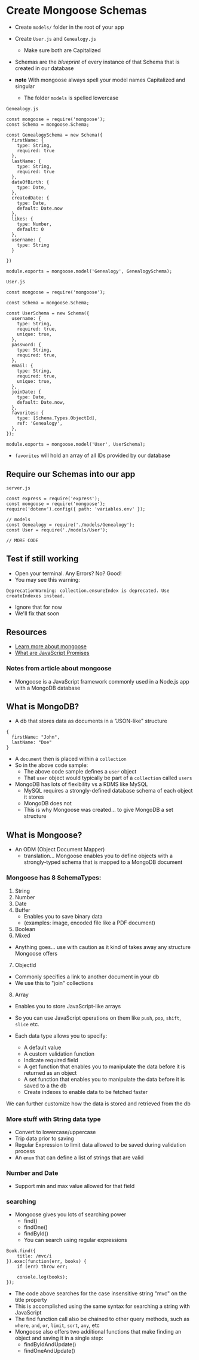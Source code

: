 # Create Mongoose Schemas
* Create `models/` folder in the root of your app
* Create `User.js` and `Genealogy.js`
    - Make sure both are Capitalized
* Schemas are the _blueprint_ of every instance of that Schema that is created in our database

* **note** With mongoose always spell your model names Capitalized and singular
  - The folder `models` is spelled lowercase

`Genealogy.js`

```
const mongoose = require('mongoose');
const Schema = mongoose.Schema;

const GenealogySchema = new Schema({
  firstName: {
    type: String,
    required: true
  },
  lastName: {
    type: String,
    required: true
  },
  dateOfBirth: {
    type: Date,
  },
  createdDate: {
    type: Date,
    default: Date.now
  },
  likes: {
    type: Number,
    default: 0
  },
  username: {
    type: String
  }

})

module.exports = mongoose.model('Genealogy', GenealogySchema);
```

`User.js`

```
const mongoose = require('mongoose');

const Schema = mongoose.Schema;

const UserSchema = new Schema({
  username: {
    type: String,
    required: true,
    unique: true,
  },
  password: {
    type: String,
    required: true,
  },
  email: {
    type: String,
    required: true,
    unique: true,
  },
  joinDate: {
    type: Date,
    default: Date.now,
  },
  favorites: {
    type: [Schema.Types.ObjectId],
    ref: 'Genealogy',
  },
});

module.exports = mongoose.model('User', UserSchema);
```

* `favorites` will hold an array of all IDs provided by our database

## Require our Schemas into our app
`server.js`

```
const express = require('express');
const mongoose = require('mongoose');
require('dotenv').config({ path: 'variables.env' });

// models
const Genealogy = require('./models/Genealogy');
const User = require('./models/User');

// MORE CODE
```

## Test if still working
* Open your terminal. Any Errors? No? Good!
* You may see this warning:

```
DeprecationWarning: collection.ensureIndex is deprecated. Use createIndexes instead.
```

* Ignore that for now
* We'll fix that soon

## Resources
* [Learn more about mongoose](https://code.tutsplus.com/articles/an-introduction-to-mongoose-for-mongodb-and-nodejs--cms-29527)
* [What are JavaScript Promises](https://code.tutsplus.com/tutorials/keeping-promises-with-javascript--cms-25056)

### Notes from article about mongoose
* Mongoose is a JavaScript framework commonly used in a Node.js app with a MongoDB database

## What is MongoDB?
* A db that stores data as documents in a "JSON-like" structure

```
{
  firstName: "John",
  lastName: "Doe"
}
```

* A `document` then is placed within a `collection`
* So in the above code sample:
  - The above code sample defines a `user` object
  - That `user` object would typically be part of a `collection` called `users`
* MongoDB has lots of flexibility vs a RDMS like MySQL
  - MySQL requires a strongly-defined database schema of each object it stores
  - MongoDB does not
  - This is why Mongoose was created... to give MongoDB a set structure

## What is Mongoose?
* An ODM (Object Document Mapper)
  - translation... Mongoose enables you to define objects with a strongly-typed schema that is mapped to a MongoDB document

### Mongoose has 8 SchemaTypes:
1. String
2. Number
3. Date
4. Buffer
    * Enables you to save binary data
    * (examples: image, encoded file like a PDF document)
5. Boolean
6. Mixed
  * Anything goes... use with caution as it kind of takes away any structure Mongoose offers
7. ObjectId
  * Commonly specifies a link to another document in your db
  * We use this to "join" collections
8. Array
  * Enables you to store JavaScript-like arrays
  * So you can use JavaScript operations on them like `push`, `pop`, `shift`, `slice` etc.

* Each data type allows you to specify:
  - A default value
  - A custom validation function
  - Indicate required field
  - A get function that enables you to manipulate the data before it is returned as an object
  - A set function that enables you to manipulate the data before it is saved to a the db
  - Create indexes to enable data to be fetched faster

We can further customize how the data is stored and retrieved from the db

### More stuff with String data type
* Convert to lowercase/uppercase
* Trip data prior to saving
* Regular Expression to limit data allowed to be saved during validation process
* An `enum` that can define a list of strings that are valid

### Number and Date
* Support min and max value allowed for that field

### searching
* Mongoose gives you lots of searching power
  - find()
  - findOne()
  - findById()
  - You can search using regular expressions

```
Book.find({
    title: /mvc/i
}).exec(function(err, books) {
    if (err) throw err;
     
    console.log(books);
});
```

* The code above searches for the case insensitive string "mvc" on the title property
* This is accomplished using the same syntax for searching a string with JavaScript
* The find function call also be chained to other query methods, such as `where`, `and`, `or`, `limit`, `sort`, `any`, etc
* Mongoose also offers two additional functions that make finding an object and saving it in a single step:
  - findByIdAndUpdate()
  - findOneAndUpdate()
